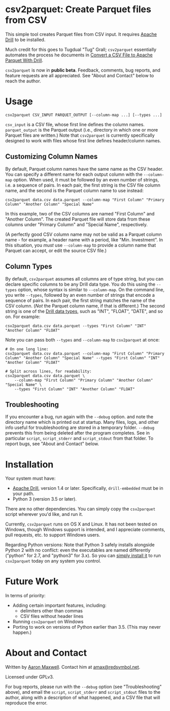 # csv2parquet: Create Parquet files from CSV

This simple tool creates Parquet files from CSV input. It requires [Apache Drill](https://drill.apache.org) to be installed.

Much credit for this goes to Tugdual "Tug" Grall; `csv2parquet`
essentially automates the process he documents in [Convert a CSV File
to Apache Parquet With
Drill](http://tgrall.github.io/blog/2015/08/17/convert-csv-file-to-apache-parquet-dot-dot-dot-with-drill/).

`csv2parquet` is now in **public beta**. Feedback, comments, bug
reports, and feature requests are all appreciated. See "About and
Contact" below to reach the author.

# Usage

```csv2parquet CSV_INPUT PARQUET_OUTPUT [--column-map ...] [--types ...] ```

`csv_input` is a CSV file, whose first line defines the column names.
`parquet_output` is the Parquet output (i.e., directory in which one
or more Parquet files are written.) Note that `csv2parquet` is
currently specifically designed to work with files whose first line
defines header/column names.

## Customizing Column Names

By default, Parquet column names have the same name as the CSV header.
You can specify a different name for each output column with the
`--column-map` option.  When used, it must be followed by an even
number of strings, i.e. a sequence of pairs. In each pair, the first
string is the CSV file column name, and the second is the Parquet
column name to use instead:

```
csv2parquet data.csv data.parquet --column-map "First Column" "Primary Column" "Another Column" "Special Name"
```

In this example, two of the CSV columns are named "First Column" and
"Another Column". The created Parquet file will store data from these
columns under "Primary Column" and "Special Name", respectively.

(A perfectly good CSV column name may not be valid as a Parquet column
name - for example, a header name with a period, like
"Min. Investment". In this situation, you *must* use `--column-map`
to provide a column name that Parquet can accept, or edit the source
CSV file.)

## Column Types

By default, `csv2parquet` assumes all columns are of type string, but
you can declare specific columns to be any Drill data type. You do
this using the `--types` option, whose syntax is similar to
`--column-map`. On the command line, you write `--types`, followed by
an even number of strings that encode a sequence of pairs. In each
pair, the first string matches the name of the CSV column. (*Not* the
Parquet column name, if that is different.) The second string is one
of the [Drill data
types](https://drill.apache.org/docs/supported-data-types/), such as
"INT", "FLOAT", "DATE", and so on. For example:

```
csv2parquet data.csv data.parquet --types "First Column" "INT" "Another Column" "FLOAT"
```

Note you can pass both `--types` and `--column-map` to
`csv2parquet` at once:

    # On one long line:
    csv2parquet data.csv data.parquet --column-map "First Column" "Primary Column" "Another Column" "Special Name" --types "First Column" "INT" "Another Column" "FLOAT"
    
    # Split across lines, for readability:
    csv2parquet data.csv data.parquet \
        --column-map "First Column" "Primary Column" "Another Column" "Special Name" \
        --types "First Column" "INT" "Another Column" "FLOAT"


## Troubleshooting

If you encounter a bug, run again with the `--debug` option. and note
the directory name which is printed out at startup. Many files, logs,
and other info useful for troubleshooting are stored in a temporary
folder. `--debug` prevents this from being deleted after the program
completes. See in particular `script`, `script_stderr` and
`script_stdout` from that folder. To report bugs, see "About and
Contact" below.

# Installation

Your system must have:

 * [Apache Drill](https://drill.apache.org), version 1.4 or later. Specifically, `drill-embedded` must be in your path.
 * Python 3 (version 3.5 or later).

There are no other dependencies. You can simply copy the `csv2parquet` script wherever you'd like, and run it.

Currently, `csv2parquet` runs on OS X and Linux. It has not been tested
on Windows, though Windows support is intended, and I appreciate
comments, pull requests, etc. to support Windows users.

Regarding Python versions: Note that Python 3 safely installs
alongside Python 2 with no conflict: even the executables are named
differently ("python" for 2.7, and "python3" for 3.x). So you can
[simply install it](https://www.python.org/downloads/) to run
`csv2parquet` today on any system you control.

# Future Work

In terms of priority:

 * Adding certain important features, including:
   - delimiters other than commas
   - CSV files without header lines
 * Running `csv2parquet` on Windows
 * Porting to work on versions of Python earlier than 3.5. (This may never happen.)

# About and Contact

Written by [Aaron Maxwell](http://redsymbol.net). Contact him at amax@redsymbol.net.

Licensed under GPLv3.

For bug reports, please run with the `--debug` option (see
"Troubleshooting" above), and email the `script`, `script_stderr` and
`script_stdout` files to the author, along with a description of what
happened, and a CSV file that will reproduce the error.
